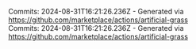 Commits: 2024-08-31T16:21:26.236Z - Generated via https://github.com/marketplace/actions/artificial-grass
<br>
Commits: 2024-08-31T16:21:26.236Z - Generated via https://github.com/marketplace/actions/artificial-grass
<br>
